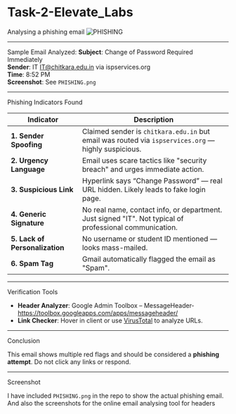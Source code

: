# Task-2-Elevate_Labs
Analysing a phishing email
![PHISHING](https://github.com/user-attachments/assets/1399dc9f-35c2-40e7-9c5d-1f0ffc71c8a0)


---

 Sample Email Analyzed:
**Subject**: Change of Password Required Immediately  
**Sender**: IT IT@chitkara.edu.in via ispservices.org  
**Time**: 8:52 PM  
**Screenshot**: See `PHISHING.png`

---

 Phishing Indicators Found

| Indicator | Description |
|----------|-------------|
| **1. Sender Spoofing** | Claimed sender is `chitkara.edu.in` but email was routed via `ispservices.org` — highly suspicious. |
| **2. Urgency Language** | Email uses scare tactics like "security breach" and urges immediate action. |
| **3. Suspicious Link** | Hyperlink says “Change Password” — real URL hidden. Likely leads to fake login page. |
| **4. Generic Signature** | No real name, contact info, or department. Just signed "IT". Not typical of professional communication. |
| **5. Lack of Personalization** | No username or student ID mentioned — looks mass-mailed. |
| **6. Spam Tag** | Gmail automatically flagged the email as "Spam". |

---

Verification Tools

- **Header Analyzer**: Google Admin Toolbox – MessageHeader-  https://toolbox.googleapps.com/apps/messageheader/
- **Link Checker**: Hover in client or use [VirusTotal](https://www.virustotal.com) to analyze URLs.

---

Conclusion

This email shows multiple red flags and should be considered a **phishing attempt**. Do not click any links or respond.

---

 Screenshot

I have included `PHISHING.png` in the repo to show the actual phishing email.
And also the screenshots for the online email analysing tool for headers 



